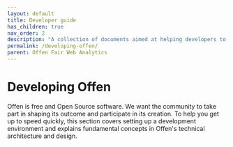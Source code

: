 ```yaml
---
layout: default
title: Developer guide
has_children: true
nav_order: 2
description: "A collection of documents aimed at helping developers to contribute to Offen."
permalink: /developing-offen/
parent: Offen Fair Web Analytics
---
```


<!--
Copyright 2020 - Offen Authors <hioffen@posteo.de>
SPDX-License-Identifier: Apache-2.0
-->

# Developing Offen

Offen is free and Open Source software. We want the community to take part in shaping its outcome and participate in its creation. To help you get up to speed quickly, this section covers setting up a development environment and explains fundamental concepts in Offen's technical architecture and design.
